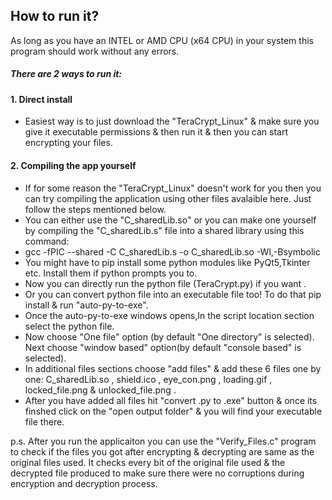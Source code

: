 ## How to run it?
As long as you have an INTEL or AMD CPU (x64 CPU) in your system  this program should work without any errors.
##### There are 2 ways to run it:
#### 1. Direct install
- Easiest way is to just download the "TeraCrypt_Linux" & make sure you give it executable permissions & then run it & then you can start encrypting your files.
#### 2. Compiling the app yourself 
- If for some reason the "TeraCrypt_Linux" doesn't work for you then you can try compiling the application using other files avalaible here. Just follow the steps mentioned below.
- You can either use the "C_sharedLib.so" or you can make one yourself by compiling the "C_sharedLib.s" file into a shared library using this command: 
- gcc -fPIC --shared -C C_sharedLib.s -o C_sharedLib.so -Wl,-Bsymbolic 
- You might have to pip install some python modules like PyQt5,Tkinter etc. Install them if python prompts you to.
- Now you can directly run the python file (TeraCrypt.py) if you want .
- Or you can convert python file into an executable file too! To do that pip install & run "auto-py-to-exe".
- Once the auto-py-to-exe windows opens,In the script location section select the python file.
- Now choose "One file" option (by default "One directory" is selected). Next choose "window based" option(by default "console based" is selected).
- In additional files sections choose "add files" & add these 6 files one by one: C_sharedLib.so , shield.ico , eye_con.png , loading.gif , locked_file.png & unlocked_file.png .
- After you have added all files hit "convert .py to .exe" button & once its finshed click on the "open output folder" & you will find your executable file there.

p.s. After you run the applicaiton you can use the "Verify_Files.c" program to check if the files you got after encrypting & decrypting are same as the original files used. It checks every bit of the original file used & the decrypted file produced to make sure there were no corruptions during encryption and decryption process.
